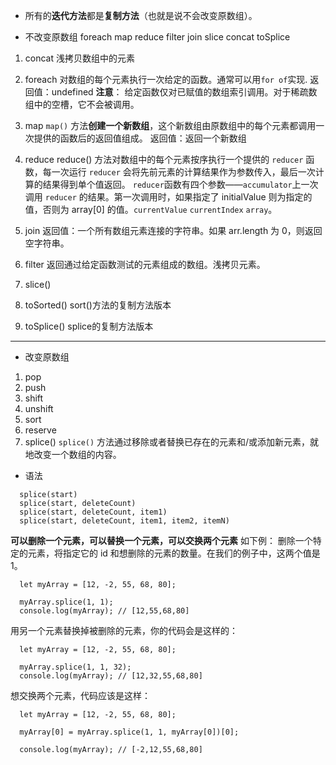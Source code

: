 * 所有的**迭代方法**都是**复制方法**（也就是说不会改变原数组）。

* 不改变原数组
foreach map reduce filter join slice concat toSplice
1. concat 
  浅拷贝数组中的元素

1. foreach
  对数组的每个元素执行一次给定的函数。通常可以用`for of`实现.
  返回值：undefined
  **注意**： 给定函数仅对已赋值的数组索引调用。对于稀疏数组中的空槽，它不会被调用。

2. map
  `map()` 方法**创建一个新数组**，这个新数组由原数组中的每个元素都调用一次提供的函数后的返回值组成。
  返回值：返回一个新数组

4. reduce
  reduce() 方法对数组中的每个元素按序执行一个提供的 `reducer` 函数，每一次运行 `reducer` 会将先前元素的计算结果作为参数传入，最后一次计算的结果得到单个值返回。
  `reducer`函数有四个参数——`accumulator`上一次调用 `reducer` 的结果。第一次调用时，如果指定了 initialValue 则为指定的值，否则为 array[0] 的值。`currentValue`  `currentIndex` `array`。

5. join
 返回值：一个所有数组元素连接的字符串。如果 arr.length 为 0，则返回空字符串。

6. filter
 返回通过给定函数测试的元素组成的数组。浅拷贝元素。

7. slice()

8. toSorted()
  sort()方法的复制方法版本

9. toSplice()
  splice的复制方法版本

---------------------------------------------
* 改变原数组
1. pop
2. push
3. shift
4. unshift
5. sort
6. reserve 
7. splice()
  `splice()` 方法通过移除或者替换已存在的元素和/或添加新元素，就地改变一个数组的内容。
  - 语法
  ```
    splice(start)
    splice(start, deleteCount)
    splice(start, deleteCount, item1)
    splice(start, deleteCount, item1, item2, itemN)
  ```
  **可以删除一个元素，可以替换一个元素，可以交换两个元素**
  如下例：
  删除一个特定的元素，将指定它的 id 和想删除的元素的数量。在我们的例子中，这两个值是 1。
  ```
    let myArray = [12, -2, 55, 68, 80];
    
    myArray.splice(1, 1);
    console.log(myArray); // [12,55,68,80]
  ```
  
  用另一个元素替换掉被删除的元素，你的代码会是这样的：
  ```
    let myArray = [12, -2, 55, 68, 80];
    
    myArray.splice(1, 1, 32);
    console.log(myArray); // [12,32,55,68,80]
  ```

  想交换两个元素，代码应该是这样：
  ```
    let myArray = [12, -2, 55, 68, 80];
    
    myArray[0] = myArray.splice(1, 1, myArray[0])[0];
    
    console.log(myArray); // [-2,12,55,68,80]
  ```